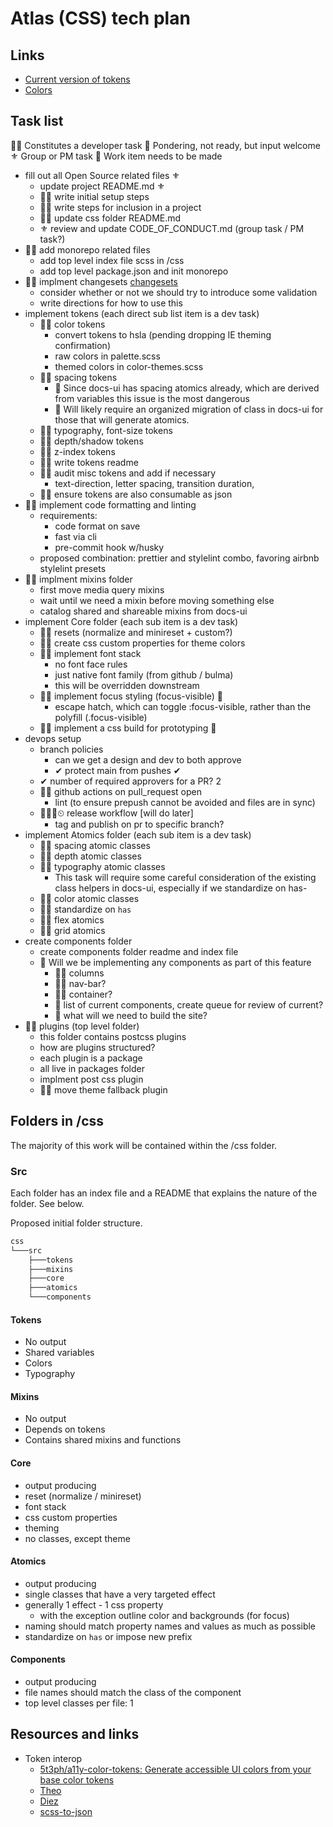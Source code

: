 # Atlas (CSS) tech plan

## Links

- [Current version of tokens](https://www.figma.com/proto/03HGueCJEx4tyZd3Rhfw5B/DevRel-Design-System?node-id=268%3A343&viewport=1143%2C-507%2C0.08135364204645157&scaling=scale-down-width)
- [Colors](https://www.figma.com/file/6ZQIcp2AS8022uU96v0xx4/ATLAS---COLOR?node-id=0%3A1)

## Task list

👨‍💻 Constitutes a developer task
💭 Pondering, not ready, but input welcome
⚜ Group or PM task
🌌 Work item needs to be made

- fill out all Open Source related files ⚜
  - update project README.md ⚜
  - 👨‍💻 write initial setup steps
  - 👨‍💻 write steps for inclusion in a project
  - 👨‍💻 update css folder README.md
  - ⚜ review and update CODE_OF_CONDUCT.md (group task / PM task?)
- 👨‍💻 add monorepo related files
  - add top level index file scss in /css
  - add top level package.json and init monorepo
- 👨‍💻 implment changesets [changesets](https://github.com/atlassian/changesets)
  - consider whether or not we should try to introduce some validation
  - write directions for how to use this
- implement tokens (each direct sub list item is a dev task)
  - 👨‍💻 color tokens
    - convert tokens to hsla (pending dropping IE theming confirmation)
    - raw colors in palette.scss
    - themed colors in color-themes.scss
  - 👨‍💻 spacing tokens
    - 💭 Since docs-ui has spacing atomics already, which are derived from variables this issue is the most dangerous
    - 💭 Will likely require an organized migration of class in docs-ui for those that will generate atomics.
  - 👨‍💻 typography, font-size tokens
  - 👨‍💻 depth/shadow tokens
  - 👨‍💻 z-index tokens
  - 👨‍💻 write tokens readme
  - 👨‍💻 audit misc tokens and add if necessary
    - text-direction, letter spacing, transition duration,
  - 👨‍💻 ensure tokens are also consumable as json
- 👨‍💻 implement code formatting and linting
  - requirements:
    - code format on save
    - fast via cli
    - pre-commit hook w/husky
  - proposed combination: prettier and stylelint combo, favoring airbnb stylelint presets
- 👨‍💻 implment mixins folder
  - first move media query mixins
  - wait until we need a mixin before moving something else
  - catalog shared and shareable mixins from docs-ui
- implement Core folder (each sub item is a dev task)
  - 👨‍💻 resets (normalize and minireset + custom?)
  - 👨‍💻 create css custom properties for theme colors
  - 👨‍💻 implement font stack
    - no font face rules
    - just native font family (from github / bulma)
    - this will be overridden downstream
  - 👨‍💻 implement focus styling (focus-visible) 💭
    - escape hatch, which can toggle :focus-visible, rather than the polyfill (.focus-visible)
  - 👨‍💻 implement a css build for prototyping 💭
- devops setup
  - branch policies
    - can we get a design and dev to both approve
    - ✔ protect main from pushes ✔
  - ✔ number of required approvers for a PR? 2
  - 👨‍💻 github actions on pull_request open
    - lint (to ensure prepush cannot be avoided and files are in sync)
  - 👨‍💻💭⏲ release workflow [will do later]
    - tag and publish on pr to specific branch?
- implement Atomics folder (each sub item is a dev task)
  - 👨‍💻 spacing atomic classes
  - 👨‍💻 depth atomic classes
  - 👨‍💻 typography atomic classes
    - This task will require some careful consideration of the existing class helpers in docs-ui, especially if we standardize on has-
  - 👨‍💻 color atomic classes
  - 👨‍💻 standardize on `has`
  - 👨‍💻 flex atomics
  - 👨‍💻 grid atomics
- create components folder
  - create components folder readme and index file
  - 💭 Will we be implementing any components as part of this feature
    - 👨‍💻 columns
    - 👨‍💻 nav-bar?
    - 👨‍💻 container?
    - 💭 list of current components, create queue for review of current?
    - 💭 what will we need to build the site?
- 👨‍💻 plugins (top level folder)
  - this folder contains postcss plugins
  - how are plugins structured?
  - each plugin is a package
  - all live in packages folder
  - implment post css plugin
  - 👨‍💻 move theme fallback plugin

## Folders in /css

The majority of this work will be contained within the /css folder.

### Src

Each folder has an index file and a README that explains the nature of the folder. See below.

Proposed initial folder structure.

```txt
css
└───src
    ├───tokens
    ├───mixins
    ├───core
    ├───atomics
    └───components
```

#### Tokens

- No output
- Shared variables
- Colors
- Typography

#### Mixins

- No output
- Depends on tokens
- Contains shared mixins and functions

#### Core

- output producing
- reset (normalize / minireset)
- font stack
- css custom properties
- theming
- no classes, except theme

#### Atomics

- output producing
- single classes that have a very targeted effect
- generally 1 effect - 1 css property
  - with the exception outline color and backgrounds (for focus)
- naming should match property names and values as much as possible
- standardize on `has` or impose new prefix

#### Components

- output producing
- file names should match the class of the component
- top level classes per file: 1

## Resources and links

- Token interop
  - [5t3ph/a11y-color-tokens: Generate accessible UI colors from your base color tokens](https://github.com/5t3ph/a11y-color-tokens)
  - [Theo](https://github.com/salesforce-ux/theo)
  - [Diez](https://github.com/diez/diez)
  - [scss-to-json](https://www.npmjs.com/package/scss-to-json)
